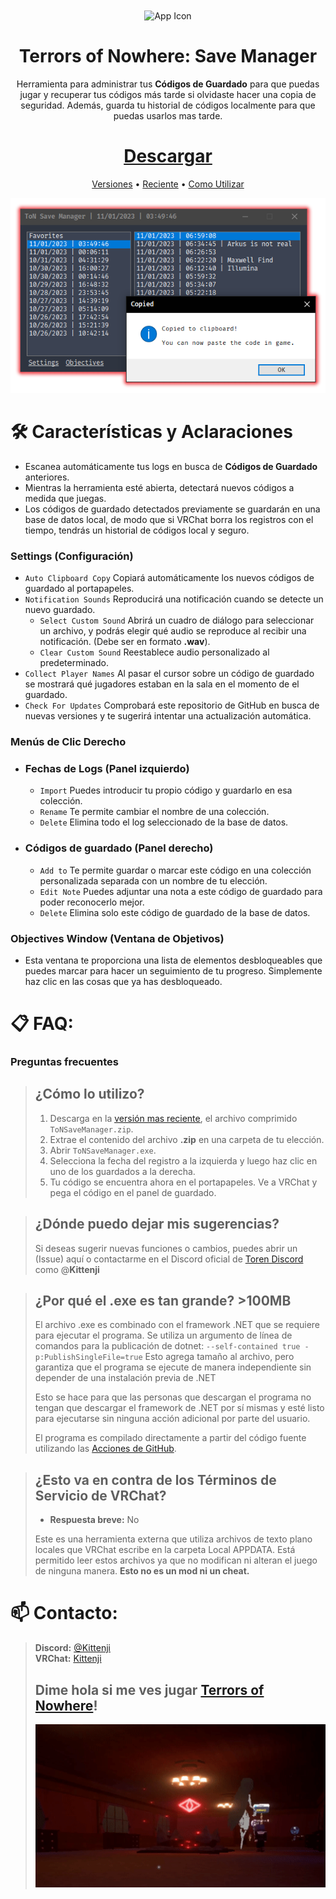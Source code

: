 ﻿<div align="center">
  <img src="Resources/icon256.ico" alt="App Icon" width="124" style="display:inline; vertical-align:middle;">

  # Terrors of Nowhere: Save Manager
  Herramienta para administrar tus **Códigos de Guardado** para que puedas jugar y recuperar tus códigos más tarde si olvidaste hacer una copia de seguridad. Además, guarda tu historial de códigos localmente para que puedas usarlos mas tarde.

  # [Descargar](https://github.com/ChrisFeline/ToNSaveManager/releases/latest/download/ToNSaveManager.zip "Use this link to download the latest version directly from GitHub.")

  [Versiones](https://github.com/ChrisFeline/ToNSaveManager/releases "Show a list of current and previous releases.") • 
  [Reciente](https://github.com/ChrisFeline/ToNSaveManager/releases/latest "Show information about the latest release.") • 
  [Como Utilizar](#-faq)
</div>

<p align="center">
  <img src="Resources/preview.png" alt="Preview" title="Bu! Te asusté!">
</p>

# 🛠️ Características y Aclaraciones
- Escanea automáticamente tus logs en busca de **Códigos de Guardado** anteriores.
- Mientras la herramienta esté abierta, detectará nuevos códigos a medida que juegas.
- Los códigos de guardado detectados previamente se guardarán en una base de datos local, de modo que si VRChat borra los registros con el tiempo, tendrás un historial de códigos local y seguro.

### Settings (Configuración)
- `Auto Clipboard Copy` Copiará automáticamente los nuevos códigos de guardado al portapapeles.
- `Notification Sounds` Reproducirá una notificación cuando se detecte un nuevo guardado.
  * `Select Custom Sound` Abrirá un cuadro de diálogo para seleccionar un archivo, y podrás elegir qué audio se reproduce al recibir una notificación. (Debe ser en formato **.wav**).
  * `Clear Custom Sound` Reestablece audio personalizado al predeterminado.
- `Collect Player Names` Al pasar el cursor sobre un código de guardado se mostrará qué jugadores estaban en la sala en el momento de el guardado.
- `Check For Updates` Comprobará este repositorio de GitHub en busca de nuevas versiones y te sugerirá intentar una actualización automática.

### Menús de Clic Derecho
- ### Fechas de Logs (Panel izquierdo)
  * `Import` Puedes introducir tu propio código y guardarlo en esa colección.
  * `Rename` Te permite cambiar el nombre de una colección.
  * `Delete` Elimina todo el log seleccionado de la base de datos.
- ### Códigos de guardado (Panel derecho)
  * `Add to` Te permite guardar o marcar este código en una colección personalizada separada con un nombre de tu elección.
  * `Edit Note` Puedes adjuntar una nota a este código de guardado para poder reconocerlo mejor.
  * `Delete` Elimina solo este código de guardado de la base de datos.
  
### Objectives Window (Ventana de Objetivos)
- Esta ventana te proporciona una lista de elementos desbloqueables que puedes marcar para hacer un seguimiento de tu progreso. Simplemente haz clic en las cosas que ya has desbloqueado.

# 📋 FAQ:
### Preguntas frecuentes
> ## ¿Cómo lo utilizo?
> 1. Descarga en la [<u>versión mas reciente</u>](https://github.com/ChrisFeline/ToNSaveManager/releases/latest), el archivo comprimido `ToNSaveManager.zip`.
> 2. Extrae el contenido del archivo **.zip** en una carpeta de tu elección.
> 3. Abrir `ToNSaveManager.exe`.
> 4. Selecciona la fecha del registro a la izquierda y luego haz clic en uno de los guardados a la derecha.
> 5. Tu código se encuentra ahora en el portapapeles. Ve a VRChat y pega el código en el panel de guardado.

> ## ¿Dónde puedo dejar mis sugerencias?
> Si deseas sugerir nuevas funciones o cambios, puedes abrir un (Issue) aquí o contactarme en el Discord oficial de [Toren Discord](https://discord.gg/bus-to-nowhere) como @**Kittenji**

> ## ¿Por qué el .exe es tan grande? >100MB
> El archivo .exe es combinado con el framework .NET que se requiere para ejecutar el programa. Se utiliza un argumento de línea de comandos para la publicación de dotnet: `--self-contained true -p:PublishSingleFile=true`
> Esto agrega tamaño al archivo, pero garantiza que el programa se ejecute de manera independiente sin depender de una instalación previa de .NET
>
> Esto se hace para que las personas que descargan el programa no tengan que descargar el framework de .NET por sí mismas y esté listo para ejecutarse sin ninguna acción adicional por parte del usuario.
>
> El programa es compilado directamente a partir del código fuente utilizando las [Acciones de GitHub](https://github.com/ChrisFeline/ToNSaveManager/blob/a0d503b02fe25fde1b36ca9807756f1830c8e7a8/.github/workflows/dotnet-desktop.yml#L46C45-L46C45).

> ## ¿Esto va en contra de los Términos de Servicio de VRChat?
> - **Respuesta breve:** No
>
> Este es una herramienta externa que utiliza archivos de texto plano locales que VRChat escribe en la carpeta Local APPDATA.
> Está permitido leer estos archivos ya que no modifican ni alteran el juego de ninguna manera.
> **Esto no es un mod ni un cheat.**

# 📫 Contacto:
> **Discord:** [@Kittenji](https://discord.gg/HGk2RQX)<br>
> **VRChat:** [Kittenji](https://vrchat.com/home/user/usr_7ac745b8-e50e-4c9c-95e5-8e7e3bcde682)
> ## Dime hola si me ves jugar [Terrors of Nowhere](https://vrchat.com/home/world/wrld_a61cdabe-1218-4287-9ffc-2a4d1414e5bd)!
> <p> <img src="Resources/loop.gif" alt="Preview" title="AAAAAA!"> </p>
